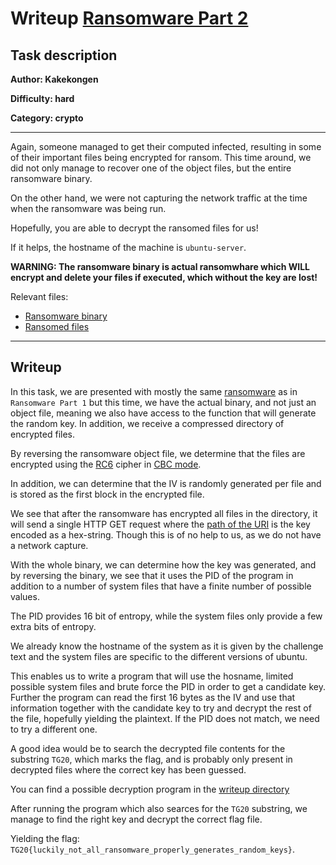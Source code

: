 # Writeup [Ransomware Part 2](./README.md)

## Task description
**Author: Kakekongen**

**Difficulty: hard**

**Category: crypto**

---

Again, someone managed to get their computed infected, resulting in some of
their important files being encrypted for ransom.
This time around, we did not only manage to recover one of
the object files, but the entire ransomware binary.

On the other hand, we were not capturing the network traffic at the time
when the ransomware was being run.

Hopefully, you are able to decrypt the ransomed files for us!

If it helps, the hostname of the machine is `ubuntu-server`.

**WARNING: The ransomware binary is actual ransomwhare which WILL encrypt and delete your files if executed, which without the key are lost!**

Relevant files:
- [Ransomware binary](uploads/ransomware)
- [Ransomed files](uploads/ransomed_files.zip)

---

## Writeup
In this task, we are presented with mostly the same
[ransomware](https://en.wikipedia.org/wiki/Ransomware) as in `Ransomware Part 1`
but this time, we have the actual binary, and not just an object file, meaning
we also have access to the function that will generate the random key.
In addition, we receive a compressed directory of encrypted files.

By reversing the ransomware object file, we determine that the files are
encrypted using the [RC6](https://en.wikipedia.org/wiki/RC6) cipher in
[CBC mode](https://en.wikipedia.org/wiki/Block_cipher_mode_of_operation#CBC).

In addition, we can determine that the IV is randomly generated per file
and is stored as the first block in the encrypted file.

We see that after the ransomware has encrypted all files in the directory,
it will send a single HTTP GET request where the
[path of the URI](https://en.wikipedia.org/wiki/Uniform_Resource_Identifier)
is the key encoded as a hex-string.
Though this is of no help to us, as we do not have a network capture.

With the whole binary, we can determine how the key was generated, and by
reversing the binary, we see that it uses the PID of the program in addition
to a number of system files that have a finite number of possible values.

The PID provides 16 bit of entropy, while the system files only provide a few
extra bits of entropy.

We already know the hostname of the system as it is given by the challenge text
and the system files are specific to the different versions of ubuntu.

This enables us to write a program that will use the hosname, limited
possible system files and brute force the PID in order to get a candidate key.
Further the program can read the first 16 bytes as the IV and use that
information together with the candidate key to try and decrypt the rest of the
file, hopefully yielding the plaintext.
If the PID does not match, we need to try a different one.

A good idea would be to search the decrypted file contents for the substring
`TG20`, which marks the flag, and is probably only present in decrypted files
where the correct key has been guessed.

You can find a possible decryption program in the [writeup directory](writeup/)

After running the program which also searces for the `TG20` substring, we
manage to find the right key and decrypt the correct flag file.

Yielding the flag: `TG20{luckily_not_all_ransomware_properly_generates_random_keys}`.
